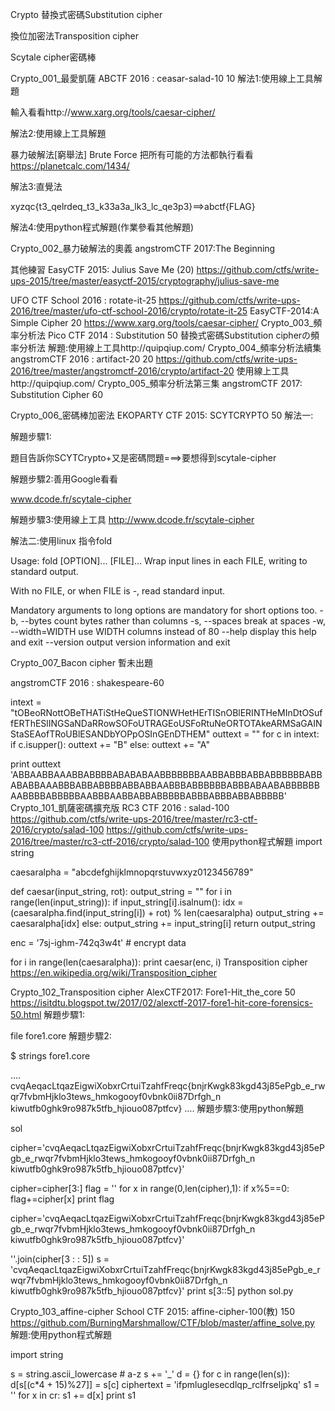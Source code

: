 Crypto
替換式密碼Substitution cipher

換位加密法Transposition cipher

Scytale cipher密碼棒

Crypto_001_最愛凱薩
ABCTF 2016 : ceasar-salad-10 10
解法1:使用線上工具解題

輸入看看http://www.xarg.org/tools/caesar-cipher/

解法2:使用線上工具解題

暴力破解法[窮舉法] Brute Force
把所有可能的方法都執行看看
https://planetcalc.com/1434/

解法3:直覺法

xyzqc{t3_qelrdeq_t3_k33a3a_lk3_lc_qe3p3}==>abctf{FLAG}

解法4:使用python程式解題(作業參看其他解題)

Crypto_002_暴力破解法的奧義
angstromCTF 2017:The Beginning

其他練習
EasyCTF 2015: Julius Save Me (20)
https://github.com/ctfs/write-ups-2015/tree/master/easyctf-2015/cryptography/julius-save-me

UFO CTF School 2016 : rotate-it-25 https://github.com/ctfs/write-ups-2016/tree/master/ufo-ctf-school-2016/crypto/rotate-it-25
EasyCTF-2014:A Simple Cipher 20
https://www.xarg.org/tools/caesar-cipher/
Crypto_003_頻率分析法
Pico CTF 2014 : Substitution 50
替換式密碼Substitution cipherの頻率分析法
解題:使用線上工具http://quipqiup.com/
Crypto_004_頻率分析法續集
angstromCTF 2016 : artifact-20 20
https://github.com/ctfs/write-ups-2016/tree/master/angstromctf-2016/crypto/artifact-20
使用線上工具http://quipqiup.com/
Crypto_005_頻率分析法第三集
angstromCTF 2017: Substitution Cipher 60
 
Crypto_006_密碼棒加密法
EKOPARTY CTF 2015: SCYTCRYPTO 50
解法一:

解題步驟1:

題目告訴你SCYTCrypto+又是密碼問題===>要想得到scytale-cipher

解題步驟2:善用Google看看

www.dcode.fr/scytale-cipher

解題步驟3:使用線上工具 http://www.dcode.fr/scytale-cipher

解法二:使用linux 指令fold

Usage: fold [OPTION]... [FILE]...
Wrap input lines in each FILE, writing to standard output.

With no FILE, or when FILE is -, read standard input.

Mandatory arguments to long options are mandatory for short options too.
  -b, --bytes         count bytes rather than columns
  -s, --spaces        break at spaces
  -w, --width=WIDTH   use WIDTH columns instead of 80
  --help     display this help and exit
  --version  output version information and exit

Crypto_007_Bacon cipher
暫未出題

angstromCTF 2016 : shakespeare-60

intext = "tOBeoRNottOBeTHATiStHeQueSTIONWHetHErTISnOBlERINTHeMInDtOSuffERThESlINGSaNDaRRowSOFoUTRAGEoUSFoRtuNeORTOTAkeARMSaGAINStaSEAofTRoUBlESANDbYOPpOSInGEnDTHEM"
outtext = ""
for c in intext:
    if c.isupper():
            outtext += "B"
    else:
            outtext += "A"

print outtext
'ABBAABBAAABBABBBBABABABAABBBBBBBAABBABBBABBABBBBBBABBABABBAAABBBABBABBBBABBABBAABBBABBBBBBABBBABAABABBBBBBAABBBBABBBBBAABBBAABBABBABBBBBABBBABBBABBABBBBB'
Crypto_101_凱薩密碼擴充版
RC3 CTF 2016 : salad-100
https://github.com/ctfs/write-ups-2016/tree/master/rc3-ctf-2016/crypto/salad-100
https://github.com/ctfs/write-ups-2016/tree/master/rc3-ctf-2016/crypto/salad-100
使用python程式解題
import string

caesaralpha = "abcdefghijklmnopqrstuvwxyz0123456789"

def caesar(input_string, rot):
    output_string = ""
    for i in range(len(input_string)):
        if input_string[i].isalnum():
            idx = (caesaralpha.find(input_string[i]) + rot) % len(caesaralpha)
            output_string += caesaralpha[idx]
        else:
            output_string += input_string[i]
    return output_string

enc = '7sj-ighm-742q3w4t' # encrypt data

for i in range(len(caesaralpha)):
    print caesar(enc, i)
Transposition cipher
https://en.wikipedia.org/wiki/Transposition_cipher

Crypto_102_Transposition cipher
AlexCTF2017: Fore1-Hit_the_core 50
https://isitdtu.blogspot.tw/2017/02/alexctf-2017-fore1-hit-core-forensics-50.html
解題步驟1:

file fore1.core 
解題步驟2:

$ strings fore1.core

….
cvqAeqacLtqazEigwiXobxrCrtuiTzahfFreqc{bnjrKwgk83kgd43j85ePgb_e_rwqr7fvbmHjklo3tews_hmkogooyf0vbnk0ii87Drfgh_n kiwutfb0ghk9ro987k5tfb_hjiouo087ptfcv}
….
解題步驟3:使用python解題

sol

cipher='cvqAeqacLtqazEigwiXobxrCrtuiTzahfFreqc{bnjrKwgk83kgd43j85ePgb_e_rwqr7fvbmHjklo3tews_hmkogooyf0vbnk0ii87Drfgh_n kiwutfb0ghk9ro987k5tfb_hjiouo087ptfcv}'

cipher=cipher[3:]
flag = ''
for x in range(0,len(cipher),1):
    if x%5==0:
        flag+=cipher[x]
print flag

cipher='cvqAeqacLtqazEigwiXobxrCrtuiTzahfFreqc{bnjrKwgk83kgd43j85ePgb_e_rwqr7fvbmHjklo3tews_hmkogooyf0vbnk0ii87Drfgh_n kiwutfb0ghk9ro987k5tfb_hjiouo087ptfcv}'

''.join(cipher[3 : : 5])
s = 'cvqAeqacLtqazEigwiXobxrCrtuiTzahfFreqc{bnjrKwgk83kgd43j85ePgb_e_rwqr7fvbmHjklo3tews_hmkogooyf0vbnk0ii87Drfgh_n kiwutfb0ghk9ro987k5tfb_hjiouo087ptfcv}'
print s[3::5]
python sol.py

Crypto_103_affine-cipher
School CTF 2015: affine-cipher-100(教) 150
https://github.com/BurningMarshmallow/CTF/blob/master/affine_solve.py
解題:使用python程式解題

import string

s = string.ascii_lowercase # a-z
s += '_'
d = {}
for c in range(len(s)):
	d[s[(c*4 + 15)%27]] = s[c]
ciphertext = 'ifpmluglesecdlqp_rclfrseljpkq'
s1 = ''
for x in cr:
	s1 += d[x]
print s1
